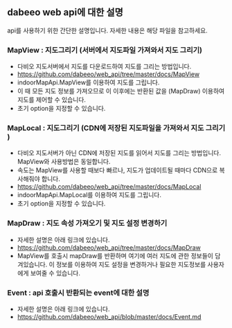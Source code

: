 ## dabeeo web api에 대한 설명
api를 사용하기 위한 간단한 설명입니다. 자세한 내용은 해당 파일을 참고하세요. 

### MapView : 지도그리기 (서버에서 지도파일 가져와서 지도 그리기)
- 다비오 지도서버에서 지도를 다운로드하여 지도를 그리는 방법입니다. 
- https://github.com/dabeeo/web_api/tree/master/docs/MapView
- indoorMapApi.MapView를 이용하여 지도를 그립니다. 
- 이 때 모든 지도 정보를 가져오므로 이 이후에는 반환된 값을 (MapDraw) 이용하여 지도를 제어할 수 있습니다. 
- 초기 option을 지정할 수 있습니다. 

### MapLocal : 지도그리기 (CDN에 저장된 지도파일을 가져와서 지도 그리기 )
- 다비오 지도서버가 아닌 CDN에 저장된 지도를 읽어서 지도를 그리는 방법입니다. MapView와 사용방법은 동일합니다.
- 속도는 MapView를 사용할 때보다 빠르나, 지도가 업데이트될 때마다 CDN으로 복사해줘야 합니다. 
- https://github.com/dabeeo/web_api/tree/master/docs/MapLocal
- indoorMapApi.MapLocal를 이용하여 지도를 그립니다. 
- 초기 option을 지정할 수 있습니다. 

### MapDraw : 지도 속성 가져오기 및 지도 설정 변경하기
- 자세한 설명은 아래 링크에 있습니다. 
- https://github.com/dabeeo/web_api/tree/master/docs/MapDraw
- MapView를 호출시 mapDraw를 반환하며 여기에 여러 지도에 관한 정보들이 담겨있습니다. 이 정보를 이용하여 지도 설정을 변경하거나 필요한 지도정보를 사용자에게 보여줄 수 있습니다.    

### Event : api 호출시 반환되는 event에 대한 설명
- 자세한 설명은 아래 링크에 있습니다. 
- https://github.com/dabeeo/web_api/blob/master/docs/Event.md
